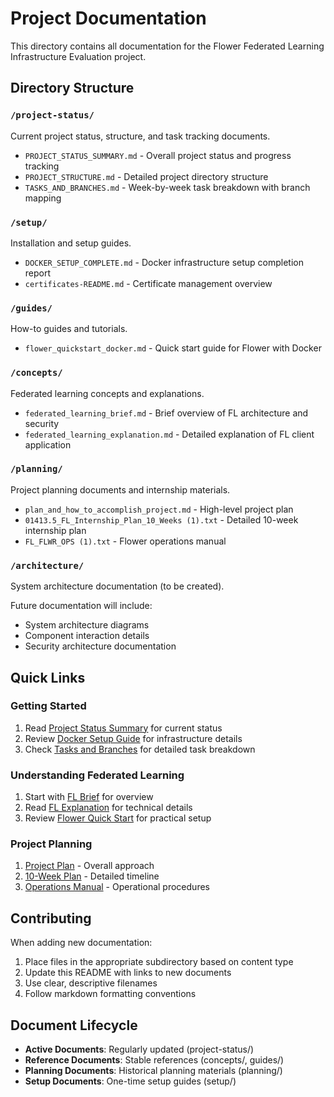 # Project Documentation

This directory contains all documentation for the Flower Federated Learning Infrastructure Evaluation project.

## Directory Structure

### `/project-status/`
Current project status, structure, and task tracking documents.

- `PROJECT_STATUS_SUMMARY.md` - Overall project status and progress tracking
- `PROJECT_STRUCTURE.md` - Detailed project directory structure
- `TASKS_AND_BRANCHES.md` - Week-by-week task breakdown with branch mapping

### `/setup/`
Installation and setup guides.

- `DOCKER_SETUP_COMPLETE.md` - Docker infrastructure setup completion report
- `certificates-README.md` - Certificate management overview

### `/guides/`
How-to guides and tutorials.

- `flower_quickstart_docker.md` - Quick start guide for Flower with Docker

### `/concepts/`
Federated learning concepts and explanations.

- `federated_learning_brief.md` - Brief overview of FL architecture and security
- `federated_learning_explanation.md` - Detailed explanation of FL client application

### `/planning/`
Project planning documents and internship materials.

- `plan_and_how_to_accomplish_project.md` - High-level project plan
- `01413.5_FL_Internship_Plan_10_Weeks (1).txt` - Detailed 10-week internship plan
- `FL_FLWR_OPS (1).txt` - Flower operations manual

### `/architecture/`
System architecture documentation (to be created).

Future documentation will include:
- System architecture diagrams
- Component interaction details
- Security architecture documentation

## Quick Links

### Getting Started
1. Read [Project Status Summary](project-status/PROJECT_STATUS_SUMMARY.md) for current status
2. Review [Docker Setup Guide](setup/DOCKER_SETUP_COMPLETE.md) for infrastructure details
3. Check [Tasks and Branches](project-status/TASKS_AND_BRANCHES.md) for detailed task breakdown

### Understanding Federated Learning
1. Start with [FL Brief](concepts/federated_learning_brief.md) for overview
2. Read [FL Explanation](concepts/federated_learning_explanation.md) for technical details
3. Review [Flower Quick Start](guides/flower_quickstart_docker.md) for practical setup

### Project Planning
1. [Project Plan](planning/plan_and_how_to_accomplish_project.md) - Overall approach
2. [10-Week Plan](planning/01413.5_FL_Internship_Plan_10_Weeks%20(1).txt) - Detailed timeline
3. [Operations Manual](planning/FL_FLWR_OPS%20(1).txt) - Operational procedures

## Contributing

When adding new documentation:
1. Place files in the appropriate subdirectory based on content type
2. Update this README with links to new documents
3. Use clear, descriptive filenames
4. Follow markdown formatting conventions

## Document Lifecycle

- **Active Documents**: Regularly updated (project-status/)
- **Reference Documents**: Stable references (concepts/, guides/)
- **Planning Documents**: Historical planning materials (planning/)
- **Setup Documents**: One-time setup guides (setup/)
